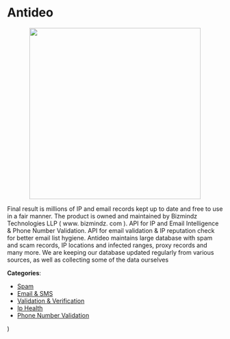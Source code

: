 # Antideo
<p align="center">
    <img width="400" src="https://raw.githubusercontent.com/apis-list/apis-list/apis/antideo/logo_256x256.png" />
</p>

Final result is millions of IP and email records kept up to date and free to use in a fair manner. The product is owned and maintained by Bizmindz Technologies LLP ( www. bizmindz. com ).  API for IP and Email Intelligence & Phone Number Validation. API for email validation & IP reputation check for better email list hygiene. Antideo maintains large database with spam and scam records, IP locations and infected ranges, proxy records and many more.  We are keeping our database updated regularly from various sources, as well as collecting some of the data ourselves



**Categories**:
- [Spam](https://github.com/apis-list/apis-list#spam)
- [Email & SMS](https://github.com/apis-list/apis-list#email-and-sms)
- [Validation & Verification](https://github.com/apis-list/apis-list#validation-and-verification)
- [Ip Health](https://github.com/apis-list/apis-list#ip-health)
- [Phone Number Validation](https://github.com/apis-list/apis-list#phone-number-validation)



)



